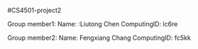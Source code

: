 #CS4501-project2

Group member1:
Name: :Liutong Chen
ComputingID: lc6re

Group member2:
Name: Fengxiang Chang
ComputingID: fc5kk
